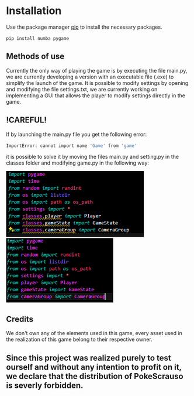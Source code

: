 # Installation 
Use the package manager [pip](https://pip.pypa.io/en/stable/) to install the necessary packages. 

```
pip install numba pygame 
```

## Methods of use 

Currently the only way of playing the game is by executing the file main.py, we are currently developing a version with an executable file (.exe) to simplify the launch of the game.
It is possible to modify settings by opening and modifying the file settings.txt, we are currently working on implementing a GUI that allows the player to modify settings directly in the game.

## !CAREFUL!

If by launching the main.py file you get the following error:
```bash
ImportError: cannot import name 'Game' from 'game'
```
it is possible to solve it by moving the files main.py and setting.py in the classes folder and modifying game.py in the following way:

![before](./data/screen_before.png)
![after](./data/screen_after.png)

## Credits 

We don't own any of the elements used in this game, every asset used in the realization of this game belong to their respective owner.

## Since this project was realized purely to test ourself and without any intention to profit on it, we declare that the distribution of PokeScrauso is severly forbidden.